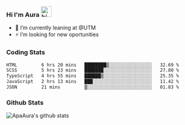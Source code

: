 ### Hi I'm Aura <img src="https://user-images.githubusercontent.com/1303154/88677602-1635ba80-d120-11ea-84d8-d263ba5fc3c0.gif" width="28px" alt="hi">

- 🔭 I’m currently leaning at @UTM
- ⚡ I’m looking for new oportunities


### Coding Stats

<!--START_SECTION:waka-->

```txt
HTML         6 hrs 20 mins   ████████▒░░░░░░░░░░░░░░░░   32.69 %
SCSS         5 hrs 23 mins   ███████░░░░░░░░░░░░░░░░░░   27.80 %
TypeScript   4 hrs 55 mins   ██████▒░░░░░░░░░░░░░░░░░░   25.35 %
JavaScript   2 hrs 13 mins   ███░░░░░░░░░░░░░░░░░░░░░░   11.42 %
JSON         21 mins         ▒░░░░░░░░░░░░░░░░░░░░░░░░   01.83 %
```

<!--END_SECTION:waka-->

### Github Stats

![ApaAura's github stats](https://github-readme-stats.vercel.app/api?username=ApaAura&count_private=true&theme=tokyonight&hide=contribs,prs)
